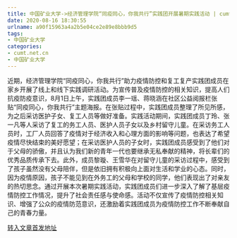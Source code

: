 ```yaml
---
title: 中国矿业大学->经济管理学院“同疫同心，你我共行”实践团开展暑期实践活动 | cumt.net.cn
date: 2020-08-16 18:30:55
urlname: a90f15963a4a2b5e04ce2e89e8bbb9d5
tags: 
- 中国矿业大学
categories:
- cumt.net.cn
- 中国矿业大学
---
```

近期，经济管理学院“同疫同心，你我共行”助力疫情防控和复工复产实践团成员在家乡开展了线上和线下实践调研活动。为宣传普及疫情防控的相关知识，提高人们抗疫防疫意识，8月1日上午，实践团成员李一瑶、蒋晓涵在社区公益阅报栏张贴“同疫同心，你我共行”主题海报。在张贴过程中，实践团成员整理了所见所感，为之后采访医护子女、复工人员等做好准备。实践活动期间，实践团成员丁玲、张一凡等人采访了复工的务工人员、医护人员子女以及乡村留守儿童。在采访务工人员时，工厂人员回答了疫情对于经济收入和心理方面的影响等问题，也表达了希望疫情尽快结束的美好愿望；在采访医护人员的子女时，实践团成员感受到了他们对于父母的骄傲，并且认为我们新的青年一代也要继承无私奉献的精神，将长辈们的优秀品质传承下去。此外，成员黎璇、王雪华在对留守儿童的采访过程中，感受到了孩子虽然没有父母陪伴，但是依旧拥有积极向上面对生活和学业的心态。同时，因为疫情原因，孩子不能见到在外务工的父母和学校的同学，他们表现出了对亲友的热切思念。通过开展本次暑期实践活动，实践团成员们进一步深入了解了基层疫情防控工作情况，提升了社会责任感与使命感。活动不仅宣传了疫情防控相关知识、增强了公众的疫情防范意识，还激励着实践团成员为疫情防控工作不断奉献自己的青春力量。



[转入文章首发地址](http://xwzx.cumt.edu.cn/be/ac/c523a573100/page.htm)